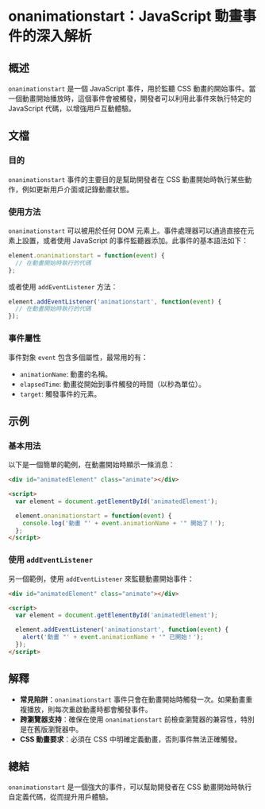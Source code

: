 <!--
Meta Description: # onanimationstart：JavaScript 動畫事件的深入解析 ## 概述 `onanimationstart` 是一個 JavaScript 事件，用於監聽 CSS 動畫的開始事件。當一個動畫開始播放時，這個事件會被觸發，開發者可以利用此事件來執行特定的 JavaScript 代碼...
Meta Keywords: onanimationstart, event, javascript, element, css
-->

# onanimationstart：JavaScript 動畫事件的深入解析

## 概述
`onanimationstart` 是一個 JavaScript 事件，用於監聽 CSS 動畫的開始事件。當一個動畫開始播放時，這個事件會被觸發，開發者可以利用此事件來執行特定的 JavaScript 代碼，以增強用戶互動體驗。

## 文檔
### 目的
`onanimationstart` 事件的主要目的是幫助開發者在 CSS 動畫開始時執行某些動作，例如更新用戶介面或記錄動畫狀態。

### 使用方法
`onanimationstart` 可以被用於任何 DOM 元素上。事件處理器可以通過直接在元素上設置，或者使用 JavaScript 的事件監聽器添加。此事件的基本語法如下：

```javascript
element.onanimationstart = function(event) {
  // 在動畫開始時執行的代碼
};
```

或者使用 `addEventListener` 方法：

```javascript
element.addEventListener('animationstart', function(event) {
  // 在動畫開始時執行的代碼
});
```

### 事件屬性
事件對象 `event` 包含多個屬性，最常用的有：
- `animationName`: 動畫的名稱。
- `elapsedTime`: 動畫從開始到事件觸發的時間（以秒為單位）。
- `target`: 觸發事件的元素。

## 示例
### 基本用法
以下是一個簡單的範例，在動畫開始時顯示一條消息：

```html
<div id="animatedElement" class="animate"></div>

<script>
  var element = document.getElementById('animatedElement');

  element.onanimationstart = function(event) {
    console.log('動畫 "' + event.animationName + '" 開始了！');
  };
</script>
```

### 使用 `addEventListener`
另一個範例，使用 `addEventListener` 來監聽動畫開始事件：

```html
<div id="animatedElement" class="animate"></div>

<script>
  var element = document.getElementById('animatedElement');

  element.addEventListener('animationstart', function(event) {
    alert('動畫 "' + event.animationName + '" 已開始！');
  });
</script>
```

## 解釋
- **常見陷阱**：`onanimationstart` 事件只會在動畫開始時觸發一次。如果動畫重複播放，則每次重啟動畫時都會觸發事件。
- **跨瀏覽器支持**：確保在使用 `onanimationstart` 前檢查瀏覽器的兼容性，特別是在舊版瀏覽器中。
- **CSS 動畫要求**：必須在 CSS 中明確定義動畫，否則事件無法正確觸發。

## 總結
`onanimationstart` 是一個強大的事件，可以幫助開發者在 CSS 動畫開始時執行自定義代碼，從而提升用戶體驗。